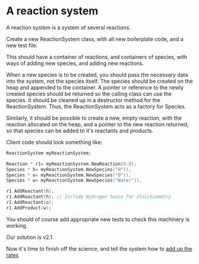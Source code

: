 A reaction system
=================

A reaction system is a system of several reactions.

Create a new ReactionSystem class, with all new boilerplate code, and a new test file.

This should have a container of reactions, and containers of species, with ways of adding new species, and adding new reactions.

When a new species is to be created, you should pass the necessary data into the system, not the species itself.
The species should be created on the heap and appended to the container. A pointer or reference to the newly created species should be returned
so the calling class can use the species. It should be cleaned up in a destructor method for the ReactionSystem. Thus, the ReactionSystem acts
as a factory for Species.

Similarly, it should be possible to create a new, empty reaction, with the reaction allocated on the heap, and a pointer to the new reaction returned,
so that species can be added to it's reactants and products.

Client code should look something like:

```C++
ReactionSystem myReactionSystem;

Reaction * r1= myReactionSystem.NewReaction(9.0);
Species * h= myReactionSystem.NewSpecies("H")),
Species * o= myReactionSystem.NewSpecies("O")),
Species * w= myReactionSystem.NewSpecies("Water")),

r1.AddReactant(h);
r1.AddReactant(h); // Include Hydrogen twice for stoichiometry
r1.AddReactant(o);
r1.AddProduct(w);
```

You should of course add appropriate new tests to check this machinery is working.

Our solution is v2.1

Now it's time to finish off the science, and tell the system how to [add up the rates](21system2.md)